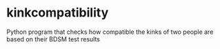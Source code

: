 # kinkcompatibility
Python program that checks how compatible the kinks of two people are based on their BDSM test results
